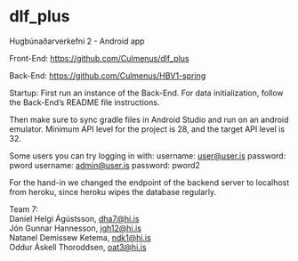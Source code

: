# dlf_plus
Hugbúnaðarverkefni 2 - Android app

Front-End:
https://github.com/Culmenus/dlf_plus

Back-End:
https://github.com/Culmenus/HBV1-spring

Startup:
First run an instance of the Back-End. For data initialization,
follow the Back-End’s README file instructions.

Then make sure to sync gradle files in Android Studio and run on an android emulator.
Minimum API level for the project is 28, and the target API level is 32.

Some users you can try logging in with:
username: user@user.is      password: pword
username: admin@user.is     password: pword2

For the hand-in we changed the endpoint of the backend server to localhost from heroku, since heroku wipes the database regularly.

Team 7: \
Daníel Helgi Ágústsson, dha7@hi.is \
Jón Gunnar Hannesson, jgh12@hi.is  \
Natanel Demissew Ketema, ndk1@hi.is \
Oddur Áskell Thoroddsen, oat3@hi.is